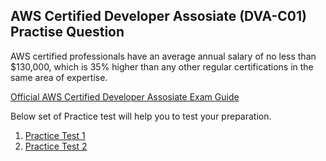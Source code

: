 ## AWS Certified Developer Assosiate (DVA-C01) Practise Question


AWS certified professionals have an average annual salary of no less than $130,000, which is 35% higher than any other regular certifications in the same area of expertise.

[Official AWS Certified Developer Assosiate Exam Guide](https://d1.awsstatic.com/training-and-certification/docs-dev-associate/AWS_Certified_Developer_Associate-Exam_Guide_EN_1.4.pdf)

Below set of Practice test will help you to test your preparation. 


1. [Practice Test 1](https://yash-sonani.github.io/awscertification.io/Practice_Test_1)
2. [Practice Test 2](https://yash-sonani.github.io/awscertification.io/Practice_Test_2)

